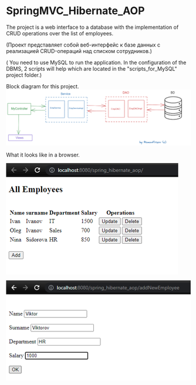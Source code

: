 # SpringMVC_Hibernate_AOP
The project is a web interface to a database with the implementation of СRUD operations over the list of employees.

(Проект представляет собой веб-интерфейс к базе данных с реализацией CRUD-операций над списком сотрудников.)

( You need to use MySQL to run the application.
In the configuration of the DBMS, 2 scripts will help which are located in the "scripts_for_MySQL" project folder.)

Block diagram for this project.
![alt text](https://github.com/firsovroman/SpringMVC_Hibernate_AOP/raw/main/pictures/1.png)



What it looks like in a browser.



![alt text](https://github.com/firsovroman/SpringMVC_Hibernate_AOP/raw/main/pictures/2.png)





![alt text](https://github.com/firsovroman/SpringMVC_Hibernate_AOP/raw/main/pictures/3.png)
